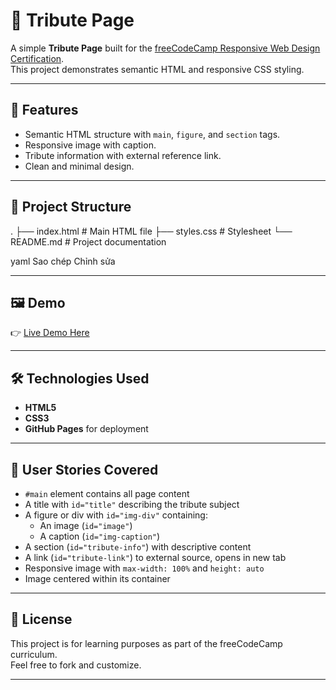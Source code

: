 # 🌟 Tribute Page

A simple **Tribute Page** built for the [freeCodeCamp Responsive Web Design Certification](https://www.freecodecamp.org/).  
This project demonstrates semantic HTML and responsive CSS styling.

---

## 🚀 Features
- Semantic HTML structure with `main`, `figure`, and `section` tags.
- Responsive image with caption.
- Tribute information with external reference link.
- Clean and minimal design.

---

## 📂 Project Structure
.
├── index.html # Main HTML file
├── styles.css # Stylesheet
└── README.md # Project documentation

yaml
Sao chép
Chỉnh sửa

---

## 🖼️ Demo
👉 [Live Demo Here](https://dan-1305.github.io/Tribute-page/)  



---

## 🛠️ Technologies Used
- **HTML5**
- **CSS3**
- **GitHub Pages** for deployment

---

## 📑 User Stories Covered
- `#main` element contains all page content  
- A title with `id="title"` describing the tribute subject  
- A figure or div with `id="img-div"` containing:  
  - An image (`id="image"`)  
  - A caption (`id="img-caption"`)  
- A section (`id="tribute-info"`) with descriptive content  
- A link (`id="tribute-link"`) to external source, opens in new tab  
- Responsive image with `max-width: 100%` and `height: auto`  
- Image centered within its container  

---

## 📜 License
This project is for learning purposes as part of the freeCodeCamp curriculum.  
Feel free to fork and customize.

---
